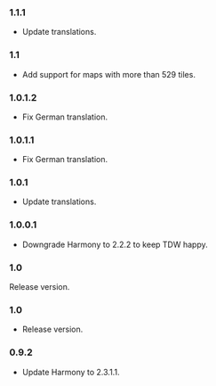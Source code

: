 ### 1.1.1
- Update translations.

### 1.1
- Add support for maps with more than 529 tiles.

### 1.0.1.2
- Fix German translation.

### 1.0.1.1
- Fix German translation.

### 1.0.1
- Update translations.

### 1.0.0.1
- Downgrade Harmony to 2.2.2 to keep TDW happy.

### 1.0
Release version.

### 1.0
- Release version.

### 0.9.2
- Update Harmony to 2.3.1.1.
